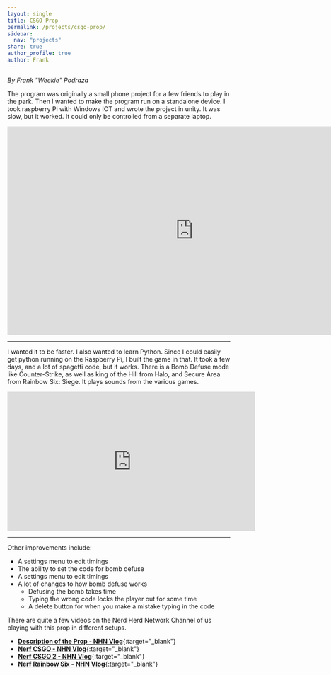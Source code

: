 ```yaml
---
layout: single
title: CSGO Prop
permalink: /projects/csgo-prop/
sidebar:
  nav: "projects"
share: true
author_profile: true
author: Frank
---
```


_By Frank "Weekie" Podraza_

The program was originally a small phone project for a few friends to play in the park. Then I wanted to make the program run on a standalone device. I took raspberry Pi with Windows IOT and wrote the project in unity. It was slow, but it worked. It could only be controlled from a separate laptop.

<iframe width="840" height="472" src="https://www.youtube.com/embed/Tl7xJwxCgCk" title="YouTube video player" frameborder="0" allow="accelerometer; autoplay; clipboard-write; encrypted-media; gyroscope; picture-in-picture" allowfullscreen></iframe>  

----

I wanted it to be faster. I also wanted to learn Python. Since I could easily get python running on the Raspberry Pi, I built the game in that. It took a few days, and a lot of spagetti code, but it works. There is a Bomb Defuse mode like Counter-Strike, as well as king of the Hill from Halo, and Secure Area from Rainbow Six: Siege. It plays sounds from the various games.

<iframe width="560" height="315" src="https://www.youtube.com/embed/K_t29QqYVi8" title="YouTube video player" frameborder="0" allow="accelerometer; autoplay; clipboard-write; encrypted-media; gyroscope; picture-in-picture" allowfullscreen></iframe>  

----

Other improvements include:

- A settings menu to edit timings
- The ability to set the code for bomb defuse
- A settings menu to edit timings
- A lot of changes to how bomb defuse works
  - Defusing the bomb takes time
  - Typing the wrong code locks the player out for some time
  - A delete button for when you make a mistake typing in the code

There are quite a few videos on the Nerd Herd Network Channel of us playing with this prop in different setups.
- [**Description of the Prop - NHN Vlog**](https://www.youtube.com/watch?v=mFYDnR2dB7U){:target="_blank"}
- [**Nerf CSGO - NHN Vlog**](https://www.youtube.com/watch?v=JeNqh03uKYw){:target="_blank"}
- [**Nerf CSGO 2 - NHN Vlog**](https://www.youtube.com/watch?v=O1abBhtNXeQ){:target="_blank"}
- [**Nerf Rainbow Six - NHN Vlog**](https://www.youtube.com/watch?v=QRFV-VjsZt4){:target="_blank"}
